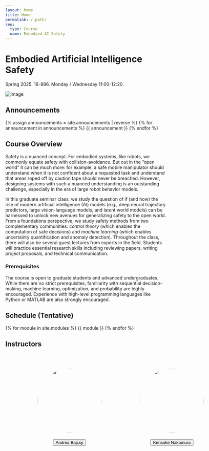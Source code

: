 ```yaml
---
layout: home
title: Home
permalink: /:path/
seo:
  type: Course
  name: Embodied AI Safety 
---
```


# Embodied Artificial Intelligence Safety 
Spring 2025. 16-886. Monday / Wednesday 11:00-12:20.

![Image](/assets/images/front-fig2.png)

## Announcements 
{% assign announcements = site.announcements | reverse %}
{% for announcement in announcements %}
{{ announcement }}
{% endfor %}

## Course Overview 
Safety is a nuanced concept. For embodied systems, like robots, we commonly equate safety with collision-avoidance. But out in the “open world” it can be much more: for example, a safe mobile manipulator should understand when it is not confident about a requested task and understand that areas roped off by caution tape should never be breached. However, designing systems with such a nuanced understanding is an outstanding challenge, especially in the era of large robot behavior models. 

In this graduate seminar class, we study the question of if (and how) the rise of modern artificial intelligence (AI) models (e.g., deep neural trajectory predictors, large vision-language models, and latent world models) can be harnessed to unlock new avenues for generalizing safety to the open world. From a foundations perspective, we study safety methods from two complementary communities: *control theory* (which enables the computation of safe decisions) and *machine learning* (which enables uncertainty quantification and anomaly detection). Throughout the class, there will also be several guest lectures from experts in the field. Students will practice essential research skills including reviewing papers, writing project proposals, and technical communication.

### Prerequisites
The course is open to graduate students and advanced undergraduates. While there are no strict prerequisites, familiarity with sequential decision-making, machine learning, optimization, and probability are highly encouraged. Experience with high-level programming languages like Python or MATLAB are also strongly encouraged.




## Schedule (Tentative) 

{% for module in site.modules %}
{{ module }}
{% endfor %}


## Instructors 

<figure style="display: inline-flex;">

<figure>
<img src="/embodied-ai-safety/assets/images/avb.png" alt="Avatar" style="width:200px; height:auto; object-fit: cover; border-radius:50%; padding:20px;">
<figcaption style="text-align: center;"><a href="https://www.cs.cmu.edu/~abajcsy/"><button type="button" name="button" class="btn">Andrea Bajcsy</button>
</a></figcaption>
</figure>

<figure>
<img src="/embodied-ai-safety/assets/images/kn.jpg" alt="Avatar" style="width:200px; height:auto; object-fit: cover; border-radius:50%; padding:20px;">
<figcaption style="text-align: center;"><a href="https://kensukenk.github.io/"><button type="button" name="button" class="btn">Kensuke Nakamura</button>
</a></figcaption>
</figure>

</figure>

